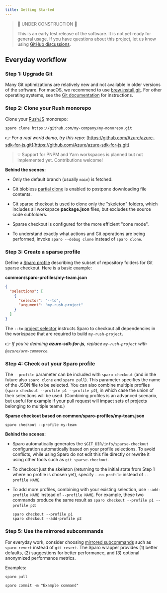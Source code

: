 ```yaml
---
title: Getting Started
---
```


> 🚧 UNDER CONSTRUCTION 🚧
>
> This is an early test release of the software.
> It is not yet ready for general usage.
> If you have questions about this project, let us know
> using [GitHub discussions](https://github.com/tiktok/sparo/discussions).

## Everyday workflow

### Step 1: Upgrade Git

Many Git optimizations are relatively new and not available in older versions of the software.  For macOS, we recommend to use [brew install git](https://git-scm.com/download/mac).  For other operating systems, see the [Git documentation](https://git-scm.com/book/en/v2/Getting-Started-Installing-Git) for instructions.

### Step 2: Clone your Rush monorepo

Clone your [RushJS](https://rushjs.io/) monorepo:

```shell
sparo clone https://github.com/my-company/my-monorepo.git
```

👉 _For a real world demo, try this repo:_
[https://github.com/Azure/azure-sdk-for-js.git](https://github.com/Azure/azure-sdk-for-js.git)

> 💡 Support for PNPM and Yarn workspaces is planned but not implemented yet. Contributions welcome!

**Behind the scenes:**

- Only the default branch (usually `main`) is fetched.

- Git blobless [partial clone](../reference/git_optimization.md) is enabled to postpone downloading file contents.

- Git [sparse checkout](../reference/git_optimization.md) is used to clone only the ["skeleton" folders](../reference/skeleton_folders.md), which includes all workspace **package.json** files, but excludes the source code subfolders.

- Sparse checkout is configured for the more efficient "cone mode".

- To understand exactly what actions and Git operations are being performed, invoke `sparo --debug clone` instead of `sparo clone`.

### Step 3: Create a sparse profile

Define a [Sparo profile](../configs/profile_json.md) describing the subset of repository folders for Git sparse checkout.  Here is a basic example:

**common/sparo-profiles/my-team.json**
```json
{
  "selections": [
    {
      "selector": "--to",
      "argument": "my-rush-project"
    }
  ]
}
```
The `--to` [project selector](https://rushjs.io/pages/developer/selecting_subsets/#--to) instructs Sparo to checkout all dependencies in the workspace that are required to build `my-rush-project`.

👉 _If you're demoing **azure-sdk-for-js**, replace `my-rush-project` with `@azure/arm-commerce`._

### Step 4: Check out your Sparo profile

The `--profile` parameter can be included with `sparo checkout` (and in the future also `sparo clone` and `sparo pull`).  This parameter specifies the name of the JSON file to be selected.  You can also combine multiple profiles (`sparo checkout --profile p1 --profile p2`), in which case the union of their selections will be used.  (Combining profiles is an advanced scenario, but useful for example if your pull request will impact sets of projects belonging to multiple teams.)

**Sparse checkout based on common/sparo-profiles/my-team.json**
```shell
sparo checkout --profile my-team
```

**Behind the scenes:**

- Sparo automatically generates the `$GIT_DIR/info/sparse-checkout` configuration automatically based on your profile selections.  To avoid conflicts, while using Sparo do not edit this file directly or rewrite it using other tools such as `git sparse-checkout`.

- To checkout just the skeleton (returning to the initial state from Step 1 where no profile is chosen yet), specify `--no-profile` instead of `--profile NAME`.

- To add more profiles, combining with your existing selection, use `--add-profile NAME` instead of `--profile NAME`.  For example, these two commands produce the same result as `sparo checkout --profile p1 --profile p2`:
  ```shell
  sparo checkout --profile p1
  sparo checkout --add-profile p2
  ```

### Step 5: Use the mirrored subcommands

For everyday work, consider choosing [mirrored subcommands](../commands/overview.md) such as `sparo revert` instead of `git revert`. The Sparo wrapper provides (1) better defaults, (2) suggestions for better performance, and (3) optional anonymized performance metrics.

Examples:

```shell
sparo pull

sparo commit -m "Example command"
```

